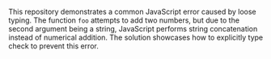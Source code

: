 This repository demonstrates a common JavaScript error caused by loose typing.  The function `foo` attempts to add two numbers, but due to the second argument being a string, JavaScript performs string concatenation instead of numerical addition. The solution showcases how to explicitly type check to prevent this error.
